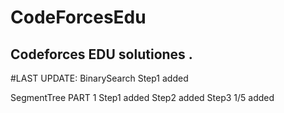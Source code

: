 # CodeForcesEdu
## Codeforces EDU solutiones . 
#LAST UPDATE:
BinarySearch 
  Step1 added
  
SegmentTree
    PART 1
      Step1 added
      Step2 added
      Step3 1/5 added
        
